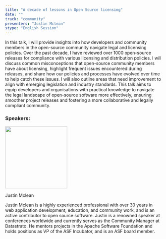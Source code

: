 ```yaml
---
title: "A decade of lessons in Open Source licensing"
date: ""
track: "community"
presenters: "Justin Mclean"
stype: "English Session"
---
```


In this talk, I will provide insights into how developers and community members in the open-source community navigate legal and licensing policies. Over the past decade, I have reviewed over 1000 open-source releases for compliance with various licensing and distribution policies. I will discuss common misconceptions that open-source community members have about licensing, highlight frequent issues encountered during releases, and share how our policies and processes have evolved over time to help catch these issues. I will also outline areas that need improvement to align with emerging legislation and industry standards. This talk aims to equip developers and organisations with practical knowledge to navigate the legal landscape of open-source software more effectively, ensuring smoother project releases and fostering a more collaborative and legally compliant community.

### Speakers:


<img src="https://sessionize.com/image/f7f9-400o400o1-psgL8jgznDsATwZF9JLL66.jpg" width="200" /><br/>

Justin Mclean

Justin Mclean is a highly experienced professional with over 30 years in web application development, education, and community work, and is an active contributor to open source software. Justin is a renowned speaker at conferences worldwide and currently serves as the Community Manager at Datastrato. He mentors projects in the Apache Software Foundation and holds positions as VP of the ASF Incubator, and is an ASF board member.

